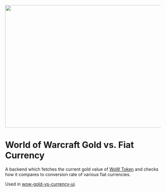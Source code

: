 
<img src="https://github.com/kolyasapphire/wow-gold-vs-currency/assets/4752441/206d0c50-0588-49be-a9be-507da6c2889e" width="571px" height="396px" />

# World of Warcraft Gold vs. Fiat Currency

A backend which fetches the current gold value of [WoW Token](https://us.shop.battle.net/en-us/product/world-of-warcraft-token) and checks how it compares to conversion rate of various fiat currencies.

Used in [wow-gold-vs-currency-ui](https://github.com/kolyasapphire/wow-gold-vs-currency-ui).
